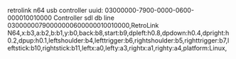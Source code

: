 retrolink n64 usb controller uuid:
03000000-7900-0000-0600-000010010000
Controller sdl db line
03000000790000000600000010010000,RetroLink N64,x:b3,a:b2,b:b1,y:b0,back:b8,start:b9,dpleft:h0.8,dpdown:h0.4,dpright:h0.2,dpup:h0.1,leftshoulder:b4,lefttrigger:b6,rightshoulder:b5,righttrigger:b7,leftstick:b10,rightstick:b11,leftx:a0,lefty:a3,rightx:a1,righty:a4,platform:Linux,


